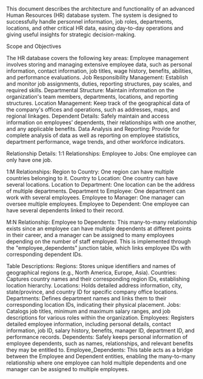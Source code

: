 This document describes the architecture and functionality of an advanced Human Resources (HR) database system. 
The system is designed to successfully handle personnel information, job roles, departments, locations, and other critical HR data, 
easing day-to-day operations and giving useful insights for strategic decision-making.

Scope and Objectives

The HR database covers the following key areas:
Employee management involves storing and managing extensive
employee data, such as personal information, contact information, job
titles, wage history, benefits, abilities, and performance evaluations.
Job Responsibility Management: Establish and monitor job assignments,
duties, reporting structures, pay scales, and required skills.
Departmental Structure: Maintain information on the organization's team
members, departments, locations, and reporting structures.
Location Management: Keep track of the geographical data of the
company's offices and operations, such as addresses, maps, and regional
linkages.
Dependent Details: Safely maintain and access information on employees’
dependents, their relationships with one another, and any applicable
benefits.
Data Analysis and Reporting: Provide for complete analysis of data as well
as reporting on employee statistics, department performance, wage
trends, and other workforce indicators.

Relationship Details:
1:1 Relationships:
Employee to Jobs: One employee can only have one job.

1:M Relationships:
Region to Country: One region can have multiple countries
belonging to it.
Country to Location: One country can have several locations.
Location to Department: One location can be the address of
multiple departments.
Department to Employee: One department can work with several
employees.
Employee to Manager: One manager can oversee multiple
employees.
Employee to Dependent: One employee can have several
dependents linked to their record.

M:N Relationship:
Employee to Dependents: This many-to-many relationship exists
since an employee can have multiple dependents at different points
in their career, and a manager can be assigned to many employees
depending on the number of staff employed. This is implemented
through the "employee_dependents" junction table, which links
employee IDs with corresponding dependent IDs.

Table Descriptions:
Regions: Stores unique identifiers and names of geographical regions
(e.g., North America, Europe, Asia).
Countries: Captures country names and their corresponding region IDs,
establishing location hierarchy.
Locations: Holds detailed address information, city, state/province, and
country ID for specific company office locations.
Departments: Defines department names and links them to their
corresponding location IDs, indicating their physical placement.
Jobs: Catalogs job titles, minimum and maximum salary ranges, and job
descriptions for various roles within the organization.
Employees: Registers detailed employee information, including personal
details, contact information, job ID, salary history, benefits, manager ID,
department ID, and performance records.
Dependents: Safely keeps personal information of employee dependents,
such as names, relationships, and relevant benefits they may be entitled
to.
Employee_Dependents: This table acts as a bridge between the Employee
and Dependent entities, enabling the many-to-many relationship where
one employee can hold multiple dependents and one manager can be
assigned to multiple employees.
